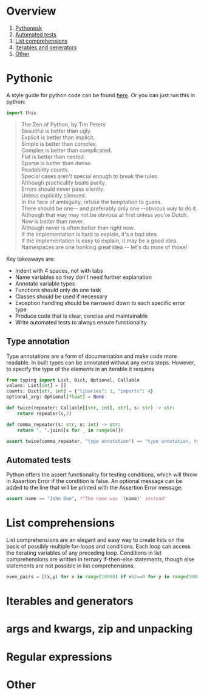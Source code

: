 # Overview
1. [Pythonesk](#pythonesk)
2. [Automated tests](#automated-tests)
3. [List comprehensions](#list-comprehensions)
4. [Iterables and generators](#iterables-and-generators)
10. [Other](#other)


# Pythonic
A style guide for python code can be found [here](https://peps.python.org/pep-0008/).
Or you can just run this in python:
```python
import this
```
> The Zen of Python, by Tim Peters  
Beautiful is better than ugly.  
Explicit is better than implicit.  
Simple is better than complex.  
Complex is better than complicated.  
Flat is better than nested.  
Sparse is better than dense.  
Readability counts.  
Special cases aren't special enough to break the rules.  
Although practicality beats purity.  
Errors should never pass silently.  
Unless explicitly silenced.  
In the face of ambiguity, refuse the temptation to guess.  
There should be one-- and preferably only one --obvious way to do it.  
Although that way may not be obvious at first unless you're Dutch.  
Now is better than never.  
Although never is often better than *right* now.  
If the implementation is hard to explain, it's a bad idea.  
If the implementation is easy to explain, it may be a good idea.  
Namespaces are one honking great idea -- let's do more of those!

Key takeaways are:
- Indent with 4 spaces, not with tabs
- Name variables so they don't need further explanation
- Annotate variable types
- Functions should only do one task
- Classes should be used if necessary
- Exception handling should be narrowed down to each specific error type
- Produce code that is clear, concise and maintainable
- Write automated tests to always ensure functionality

## Type annotation
Type annotations are a form of documentation and make code more readable.
In built types can be annotated without any extra steps.
However, to specify the type of the elements in an iterable it requires
```python
from typing import List, Dict, Optional, Callable
values: List[int] = []
counts: Dict[str, int] = {"libaries": 1, "imports": 4}
optional_arg: Optional[float] = None

def twice(repeater: Callable[[str, int], str], s: str) -> str:
    return repeater(s,2)

def comma_repeater(s: str, n: int) -> str:
    return ", ".join([s for _ in range(n)])

assert twice(comma_repeater, "type annotation") == "type annotation, type annotation"
```


## Automated tests
Python offers the assert functionality for testing conditions, which will throw in Assertion Error if the condition is false.
An optional message can be added to the line that will be printed with the Assertion Error message.
```python
assert name == "John Doe", f"The name was '{name}' instead"
```

# List comprehensions
List comprehensions are an elegant and easy way to create lists on the basis of possibly multiple for-loops and conditions.
Each loop can access the iterating variables of any preceding loop. Conditions in list comprehensions are written in ternary if-then-else statements, though else statements are not possible in list comprehensions. 
```python
even_pairs = [(x,y) for x in range(10000) if x%2==0 for y in range(10000) if y%2==0]
```

# Iterables and generators

# args and kwargs, zip and unpacking

# Regular expressions

# Other